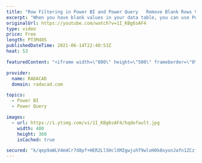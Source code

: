 ```yaml
---
title: "Row Filtering in Power BI and Power Query   Remove Blank Rows Vs Remove Empty"
excerpt: "When you have blank values in your data table, you can use Power Query transformations to remove the row with blank values. There are two transformations that are used very often for this purpose: Remove Empty and Remove blank rows. These two transformations are not exactly the same. In this article,"
originalUrl: https://youtube.com/watch?v=1I_KBg6sAF4
type: video
price: Free
length: PT3M40S
publishedDateTime: 2021-06-14T22:40:53Z
heat: 53

featuredContent: "<iframe width=\"800\" height=\"500\" frameborder=\"0\" src=\"https://www.youtube.com/embed/1I_KBg6sAF4\" allow=\"accelerometer; autoplay; encrypted-media; gyroscope; picture-in-picture\" allowfullscreen></iframe>"

provider:
  name: RADACAD
  domain: radacad.com

topics:
  - Power BI
  - Power Query

images:
  - url: https://i.ytimg.com/vi/1I_KBg6sAF4/hqdefault.jpg
    width: 480
    height: 360
    isCached: true

secured: "k/qep9aWLV4m4Cr7d8pf+HER2LlSHclXMZgwjuhT9wloH0k8oyonJafn1ZCzfPeBy5vqui2JkMTS9yqTj2K9AyhEaa7Dl3LNSJ3KXW7oIZR9gIyZySPuwv8dYfiISF6F6dBbjzfqQEZUzaKJmITVWBBbMtFqbL3SUSxhOjQjCCFH17FOLjyoR0/aZCUK+9xAMEVoFeyrcX68sInwX9nsbUX5/Rl3lnj7vopotHWhdXqb5NsA9GbtLhcCucw5KgINiCzzBj4pvD72AKZ2yA/mDC+m0g/hr3RTzNzPSbumlt2Tq7hraZ0Ooyyjz68xo8cpdiZIVE5j44/huj5fG43JNQS7NYeeatr9puIiS15z3oKPudPZGRdYwL0WJx+1RVsBotEcreOoVTRBowP/mXVIziJRI7NjMtUF+Y9mOELd2FE=;KTJlPoWnrk9TV9lOXQT7IQ=="
---
```


